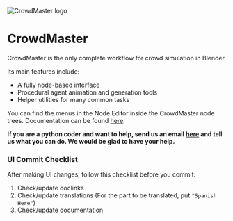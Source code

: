 ![CrowdMaster logo](https://github.com/johnroper100/CrowdMaster/raw/master/CrowdMaster-logo.gif)
# CrowdMaster

CrowdMaster is the only complete workflow for crowd simulation in Blender.

Its main features include:
* A fully node-based interface
* Procedural agent animation and generation tools
* Helper utilities for many common tasks

You can find the menus in the Node Editor inside the CrowdMaster node trees. Documentation can be found [here](http://crowdmaster.org/docs/).

__If you are a python coder and want to help, send us an email [here](mailto:crowdmaster@jmroper.com) and tell us what you can do. We would be glad to have your help.__

### UI Commit Checklist

After making UI changes, follow this checklist before you commit:

1. Check/update doclinks
2. Check/update translations (For the part to be translated, put `"Spanish Here"`)
3. Check/update documentation
